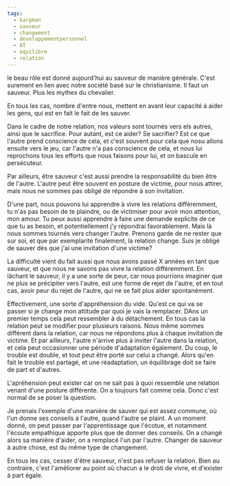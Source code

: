 ```yaml
---
tags:
  - karpman
  - sauveur
  - changement
  - developpementpersonnel
  - AT
  - equilibre
  - relation
---
```

le beau rôle est donné aujourd'hui au sauveur de manière générale. C'est surement en lien avec notre société basé sur le christianisme. 
Il faut un sauveur. Plus les mythes du chevalier.

En tous les cas, nombre d'entre nous, mettent en avant leur capacité à aider les gens, qui est en fait le fait de les sauver.

Dans le cadre de notre relation, nos valeurs sont tournés vers els autres, ainsi que le sacrifice. Pour autant, est ce aider? Se sacrifier?  Est ce que l'autre prend conscience de cela, et c'est souvent pour cela que nosu allons ensuite vers le jeu, car l'autre n'a pas conscience de cela, et nous lui reprochons tous les efforts que nous faisons pour lui, et  on bascule en persécuteur.

Par ailleurs, être sauveur c'est aussi prendre la responsabilité du bien être de l'autre. L'autre peut être souvent en posture de victime, pour nous attirer, mais nous ne sommes pas obligé de répondre à son invitation.

D'une part, nous pouvons lui apprendre à vivre les relations différemment, tu n'as pas besoin de te plaindre, ou de victimiser pour avoir mon attention, mon amour. Tu peux aussi apprendre à faire une demande explicite de ce que tu as besoin, et potentiellement j'y répondrai favorablement.
Mais là nous sommes tournés vers changer l'autre. 
Prenons garde de ne rester que sur soi, et que par exemplarité finalement, la relation change. 
Suis je obligé de sauver dès que j'ai une invitation d'une victime?

La difficulté vient du fait aussi que nous avons passé X années en tant que sauveur, et que nous ne savons pas vivre la relation différemment. En lâchant le sauveur, il y a une sorte de peur, car nous pourrions imaginer que ne plus se précipiter vers l'autre, est une forme de rejet de l'autre, et en tout cas, avoir peur du rejet de l'autre, qui ne se fait plus aider spontanément.

Effectivement, une sorte d'appréhension du vide. Qu'est ce qui va se passer si je change mon attitude par quoi je vais la remplacer. 
DAns un premier temps cela peut ressembler à du détachement. En tous cas la relation peut se modifier pour plusieurs raisons. Nous même sommes différent dans la relation, car nous ne répondons plus à chaque invitation de victime. Et par ailleurs, l'autre n'arrive plus à inviter l'autre dans la relation, et cela peut occasionner une période d'adaptation également. Du coup, le trouble est double, et tout peut être porté sur celui a changé. Alors qu'en fait le trouble est partagé, et une réadaptation, un équilibrage doit se faire de part et d'autres.

L'apréhension peut exister car on ne sait pas à quoi ressemble une relation venant d'une posture différente. On a toujours fait comme cela. Donc c'est normal de se poser la question.

Je prenais l'exemple d'une manière de sauver qui est assez commune, où l'un donne ses conseils à l'autre, quand l'autre se plaint. A un moment donné, on peut passer par l'apprentissage que l'écotue, et notamment l'écoute empathique apporte plus que de donner des conseils. On a changé alors sa manière d'aider, on a remplacé l'un par l'autre. Changer de sauveur à autre chose, est du même type de changement.

En tous les cas, cesser d'être sauveur, n'est pas refuser la relation. Bien au contraire, c'est l'améliorer au point où chacun a le droti de vivre, et d'exister à part égale.
